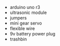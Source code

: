 * arduino uno r3
* ultrasonic module
* jumpers
* mini gear servo
* flexible wire
* 9v battery power plug
* trashbin
